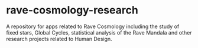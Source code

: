 # rave-cosmology-research
A repository for apps related to Rave Cosmology including the study of fixed stars, Global Cycles, statistical analysis of the Rave Mandala and other research projects related to Human Design.
